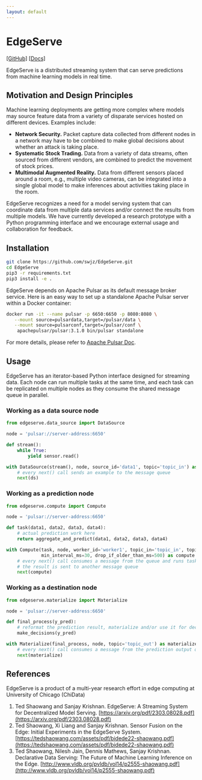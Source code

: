 ```yaml
---
layout: default
---
```


# EdgeServe
[[GitHub]](https://github.com/swjz/EdgeServe/) [[Docs]](https://docs.edgeserve.org/)

EdgeServe is a distributed streaming system that can serve predictions from machine learning models in real time.

## Motivation and Design Principles
Machine learning deployments are getting more complex where models may source feature data from a variety of disparate services hosted on different devices. Examples include:
- **Network Security.** Packet capture data collected from different nodes in a network may have to be combined to make global decisions about whether an attack is taking place.
- **Systematic Stock Trading.** Data from a variety of data streams, often sourced from different vendors, are combined to predict the movement of stock prices. 
- **Multimodal Augmented Reality.** Data from different sensors placed around a room, e.g., multiple video cameras, can be integrated into a single global model to make inferences about activities taking place in the room.

EdgeServe recognizes a need for a model serving system that can coordinate data from multiple data services and/or connect the results from multiple models. We have currently developed a research prototype with a Python programming interface and we encourage external usage and collaboration for feedback. 

## Installation
```bash
git clone https://github.com/swjz/EdgeServe.git
cd EdgeServe
pip3 -r requirements.txt
pip3 install -e .
```

EdgeServe depends on Apache Pulsar as its default message broker service. Here is an easy way to set up a standalone Apache Pulsar server within a Docker container:
```bash
docker run -it --name pulsar -p 6650:6650 -p 8080:8080 \
   --mount source=pulsardata,target=/pulsar/data \
   --mount source=pulsarconf,target=/pulsar/conf \
    apachepulsar/pulsar:3.1.0 bin/pulsar standalone
```
For more details, please refer to [Apache Pulsar Doc](https://pulsar.apache.org/docs/2.11.x/getting-started-docker/).

## Usage
EdgeServe has an iterator-based Python interface designed for streaming data.
Each node can run multiple tasks at the same time, and each task can be replicated on multiple nodes as they consume the shared message queue in parallel.
### Working as a data source node
```python
from edgeserve.data_source import DataSource

node = 'pulsar://server-address:6650'

def stream():
    while True:
        yield sensor.read()

with DataSource(stream(), node, source_id='data1', topic='topic_in') as ds:
    # every next() call sends an example to the message queue
    next(ds)
```

### Working as a prediction node
```python
from edgeserve.compute import Compute

node = 'pulsar://server-address:6650'

def task(data1, data2, data3, data4):
    # actual prediction work here
    return aggregate_and_predict(data1, data2, data3, data4)

with Compute(task, node, worker_id='worker1', topic_in='topic_in', topic_out='topic_out',\
             min_interval_ms=30, drop_if_older_than_ms=500) as compute:
    # every next() call consumes a message from the queue and runs task() on it
    # the result is sent to another message queue
    next(compute)
```

### Working as a destination node
```python
from edgeserve.materialize import Materialize

node = 'pulsar://server-address:6650'

def final_process(y_pred):
    # reformat the prediction result, materialize and/or use it for decision making
    make_decisions(y_pred)

with Materialize(final_process, node, topic='topic_out') as materialize:
    # every next() call consumes a message from the prediction output queue and runs final_process() on it
    next(materialize)
```

## References
EdgeServe is a product of a multi-year research effort in edge computing at University of Chicago (ChiData)

1. Ted Shaowang and Sanjay Krishnan. EdgeServe: A Streaming System for Decentralized Model Serving. [https://arxiv.org/pdf/2303.08028.pdf](https://arxiv.org/pdf/2303.08028.pdf)
2. Ted Shaowang, Xi Liang and Sanjay Krishnan. Sensor Fusion on the Edge: Initial Experiments in the EdgeServe System. [https://tedshaowang.com/assets/pdf/bidede22-shaowang.pdf](https://tedshaowang.com/assets/pdf/bidede22-shaowang.pdf)
3. Ted Shaowang, Nilesh Jain, Dennis Mathews, Sanjay Krishnan. Declarative Data Serving: The Future of Machine Learning Inference on the Edge. [http://www.vldb.org/pvldb/vol14/p2555-shaowang.pdf](http://www.vldb.org/pvldb/vol14/p2555-shaowang.pdf)

